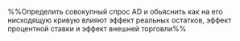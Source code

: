 %%Определить совокупный спрос AD и обьяснить как на его нисходящую кривую влияют эффект реальных остатков, эффект процентной ставки и эффект внешней торговли%%